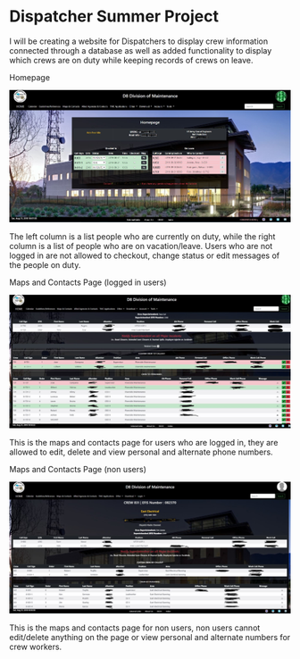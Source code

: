 # Dispatcher Summer Project

I will be creating a website for Dispatchers to display crew information connected through a database as well as added functionality to display which crews are on duty while keeping records of crews on leave. 

Homepage

![](images/homepage.JPG)

The left column is a list people who are currently on duty, while the right column is a list of people who are on vacation/leave. Users who are not logged in are not allowed to checkout, change status or edit messages of the people on duty.

Maps and Contacts Page (logged in users)

![](images/logged%20in.png)

This is the maps and contacts page for users who are logged in, they are allowed to edit, delete and view personal and alternate phone numbers. 

Maps and Contacts Page (non users)

![](images/logged%20out.JPG)

This is the maps and contacts page for non users, non users cannot edit/delete anything on the page or view personal and alternate numbers for crew workers.
